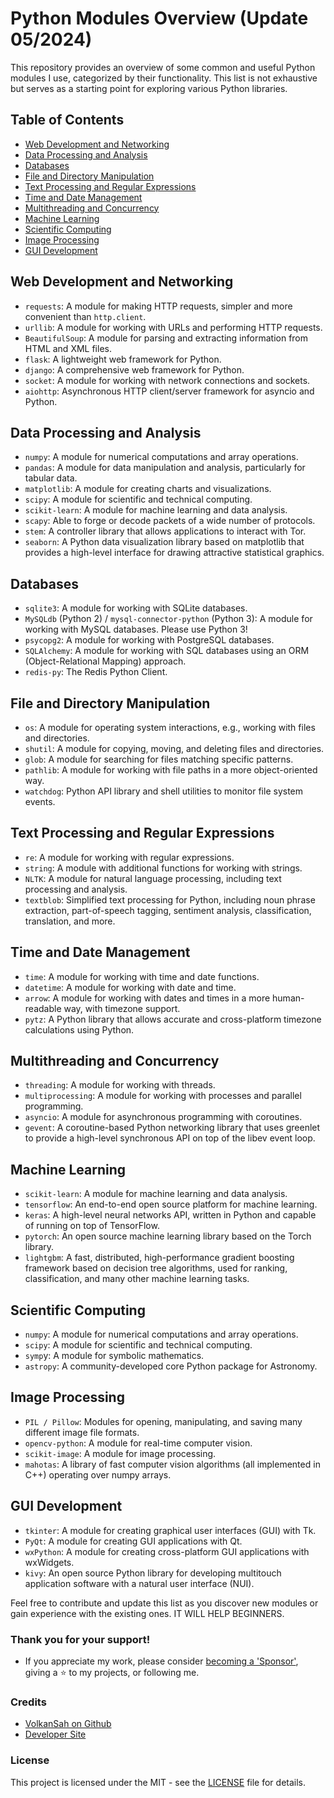 # Python Modules Overview (Update 05/2024)

This repository provides an overview of some common and useful Python modules I use, categorized by their functionality. This list is not exhaustive but serves as a starting point for exploring various Python libraries.

## Table of Contents

- [Web Development and Networking](#web-development-and-networking)
- [Data Processing and Analysis](#data-processing-and-analysis)
- [Databases](#databases)
- [File and Directory Manipulation](#file-and-directory-manipulation)
- [Text Processing and Regular Expressions](#text-processing-and-regular-expressions)
- [Time and Date Management](#time-and-date-management)
- [Multithreading and Concurrency](#multithreading-and-concurrency)
- [Machine Learning](#machine-learning)
- [Scientific Computing](#scientific-computing)
- [Image Processing](#image-processing)
- [GUI Development](#gui-development)

## Web Development and Networking

- `requests`: A module for making HTTP requests, simpler and more convenient than `http.client`.
- `urllib`: A module for working with URLs and performing HTTP requests.
- `BeautifulSoup`: A module for parsing and extracting information from HTML and XML files.
- `flask`: A lightweight web framework for Python.
- `django`: A comprehensive web framework for Python.
- `socket`: A module for working with network connections and sockets.
- `aiohttp`: Asynchronous HTTP client/server framework for asyncio and Python.
  
## Data Processing and Analysis

- `numpy`: A module for numerical computations and array operations.
- `pandas`: A module for data manipulation and analysis, particularly for tabular data.
- `matplotlib`: A module for creating charts and visualizations.
- `scipy`: A module for scientific and technical computing.
- `scikit-learn`: A module for machine learning and data analysis.
- `scapy`: Able to forge or decode packets of a wide number of protocols.
- `stem`: A controller library that allows applications to interact with Tor.
- `seaborn`: A Python data visualization library based on matplotlib that provides a high-level interface for drawing attractive statistical graphics.


## Databases

- `sqlite3`: A module for working with SQLite databases.
- `MySQLdb` (Python 2) / `mysql-connector-python` (Python 3): A module for working with MySQL databases. Please use Python 3!
- `psycopg2`: A module for working with PostgreSQL databases.
- `SQLAlchemy`: A module for working with SQL databases using an ORM (Object-Relational Mapping) approach.
- `redis-py`: The Redis Python Client.

## File and Directory Manipulation

- `os`: A module for operating system interactions, e.g., working with files and directories.
- `shutil`: A module for copying, moving, and deleting files and directories.
- `glob`: A module for searching for files matching specific patterns.
- `pathlib`: A module for working with file paths in a more object-oriented way.
- `watchdog`: Python API library and shell utilities to monitor file system events.
  
## Text Processing and Regular Expressions

- `re`: A module for working with regular expressions.
- `string`: A module with additional functions for working with strings.
-  `NLTK`: A module for natural language processing, including text processing and analysis.
- `textblob`: Simplified text processing for Python, including noun phrase extraction, part-of-speech tagging, sentiment analysis, classification, translation, and more.
  
## Time and Date Management

- `time`: A module for working with time and date functions.
- `datetime`: A module for working with date and time.
- `arrow`: A module for working with dates and times in a more human-readable way, with timezone support.
- `pytz`: A Python library that allows accurate and cross-platform timezone calculations using Python.


## Multithreading and Concurrency
- `threading`: A module for working with threads.
- `multiprocessing`: A module for working with processes and parallel programming.
- `asyncio`: A module for asynchronous programming with coroutines.
- `gevent`: A coroutine-based Python networking library that uses greenlet to provide a high-level synchronous API on top of the libev event loop.

## Machine Learning

- `scikit-learn`: A module for machine learning and data analysis.
- `tensorflow`: An end-to-end open source platform for machine learning.
- `keras`: A high-level neural networks API, written in Python and capable of running on top of TensorFlow.
- `pytorch`: An open source machine learning library based on the Torch library.
- `lightgbm`: A fast, distributed, high-performance gradient boosting framework based on decision tree algorithms, used for ranking, classification, and many other machine learning tasks.

## Scientific Computing

- `numpy`: A module for numerical computations and array operations.
- `scipy`: A module for scientific and technical computing.
- `symp`y: A module for symbolic mathematics.
- `astropy`: A community-developed core Python package for Astronomy.

## Image Processing

- `PIL / Pillow`: Modules for opening, manipulating, and saving many different image file formats.
- `opencv-python`: A module for real-time computer vision.
- `scikit-image`: A module for image processing.
- `mahotas`: A library of fast computer vision algorithms (all implemented in C++) operating over numpy arrays.
  
## GUI Development

- `tkinter`: A module for creating graphical user interfaces (GUI) with Tk.
- `PyQt`: A module for creating GUI applications with Qt.
- `wxPython`: A module for creating cross-platform GUI applications with wxWidgets.
- `kivy`: An open source Python library for developing multitouch application software with a natural user interface (NUI).

Feel free to contribute and update this list as you discover new modules or gain experience with the existing ones. IT WILL HELP BEGINNERS.


### Thank you for your support!
- If you appreciate my work, please consider [becoming a 'Sponsor'](https://github.com/sponsors/volkansah), giving a :star: to my projects, or following me. 
### Credits
- [VolkanSah on Github](https://github.com/volkansah)
- [Developer Site](https://volkansah.github.io)

### License
This project is licensed under the MIT - see the [LICENSE](LICENSE) file for details.
